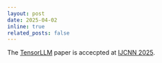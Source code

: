 ```yaml
---
layout: post
date: 2025-04-02
inline: true
related_posts: false
---
```


The [TensorLLM](https://arxiv.org/abs/2501.15674) paper is accecpted at [IJCNN 2025](https://2025.ijcnn.org/).